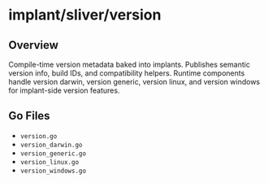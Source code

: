 # implant/sliver/version

## Overview

Compile-time version metadata baked into implants. Publishes semantic version info, build IDs, and compatibility helpers. Runtime components handle version darwin, version generic, version linux, and version windows for implant-side version features.

## Go Files

- `version.go`
- `version_darwin.go`
- `version_generic.go`
- `version_linux.go`
- `version_windows.go`
